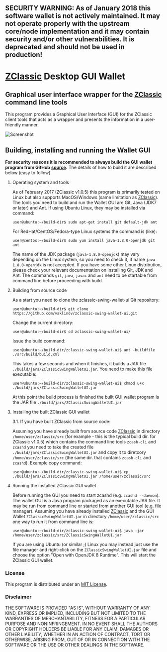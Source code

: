 ## SECURITY WARNING: As of January 2018 this software wallet is not actively maintained. It may not operate properly with the upstream core/node implementation and it may contain security and/or other vulnerabilities. It is deprecated and should not be used in production!

# [ZClassic](http://zclassic.org) Desktop GUI Wallet

## Graphical user interface wrapper for the [ZClassic](http://zclassic.org) command line tools

This program provides a Graphical User Interface (GUI) for the ZClassic client tools that acts as a wrapper and 
presents the information in a user-friendly manner.

![Screenshot](https://github.com/vaklinov/zclassic-swing-wallet-ui/raw/master/docs/ZClassicWallet.png "Main Window")

## Building, installing and running the Wallet GUI


**For security reasons it is recommended to always build the GUI wallet program from GitHub**
**[source](https://github.com/vaklinov/zclassic-swing-wallet-ui/archive/master.zip).**
The details of how to build it are described below (easy to follow).


1. Operating system and tools

   As of February 2017 (ZClassic v1.0.5) this program is primarily tested on Linux but also supports
   MacOS/Windows (same limitation as [ZClassic](http://zclassic.org)).   
   The tools you need to build and run the Wallet GUI are Git, Java (JDK7 or later) and 
   Ant. If using Ubuntu Linux, they may be installed via command: 
   ```
   user@ubuntu:~/build-dir$ sudo apt-get install git default-jdk ant
   ``` 
   For RedHat/CentOS/Fedora-type Linux systems the command is (like):
   ```
   user@centos:~/build-dir$ sudo yum install java-1.8.0-openjdk git ant 
   ```
   The name of the JDK package (`java-1.8.0-openjdk`) may vary depending on the Linux system, so you need to
   check it, if name `java-1.8.0-openjdk` is not accepted.
   If you have some other Linux distribution, please check your relevant documentation on installing Git, 
   JDK and Ant. The commands `git`, `java`, `javac` and `ant` need to be startable from command line 
   before proceeding with build.

2. Building from source code

   As a start you need to clone the zclassic-swing-wallet-ui Git repository:
   ```
   user@ubuntu:~/build-dir$ git clone https://github.com/vaklinov/zclassic-swing-wallet-ui.git
   ```
   Change the current directory:
   ```
   user@ubuntu:~/build-dir$ cd zclassic-swing-wallet-ui/
   ```
   Issue the build command:
   ```
   user@ubuntu:~/build-dir/zclassic-swing-wallet-ui$ ant -buildfile ./src/build/build.xml
   ```
   This takes a few seconds and when it finishes, it builds a JAR file `./build/jars/ZClassicSwingWalletUI.jar`. 
   You need to make this file executable:
   ```
   user@ubuntu:~/build-dir/zclassic-swing-wallet-ui$ chmod u+x ./build/jars/ZClassicSwingWalletUI.jar
   ```
   At this point the build process is finished the built GUI wallet program is the JAR 
   file `./build/jars/ZClassicSwingWalletUI.jar`

3. Installing the built ZClassic GUI wallet

   3.1. If you have built ZClassic from source code:

   Assuming you have already built from source code [ZClassic](http://zclassic.org) in directory `/home/user/zclassic/src` (for 
   example - this is the typical build dir. for ZClassic v1.0.5) which contains the command line tools `zcash-cli` 
   and `zcashd` you need to take the created file `./build/jars/ZClassicSwingWalletUI.jar` and copy it 
   to diretcory `/home/user/zclassic/src` (the same dir. that contains `zcash-cli` and `zcashd`). Example copy command:
   ```
   user@ubuntu:~/build-dir/zclassic-swing-wallet-ui$ cp ./build/jars/ZClassicSwingWalletUI.jar /home/user/zclassic/src    
   ```

4. Running the installed ZClassic GUI wallet

   Before running the GUI you need to start zcashd (e.g. `zcashd --daemon`). The wallet GUI is a Java program packaged 
   as an executable JAR file. It may be run from command line or started from another GUI tool (e.g. file manager). 
   Assuming you have already installed [ZClassic](http://zclassic.org) and the GUI Wallet `ZClassicSwingWalletUI.jar` in 
   directory `/home/user/zclassic/src` one way to run it from command line is:
   ```
   user@ubuntu:~/build-dir/zclassic-swing-wallet-ui$ java -jar /home/user/zclassic/src/ZClassicSwingWalletUI.jar
   ```
   If you are using Ubuntu (or similar ;) Linux you may instead just use the file manager and 
   right-click on the `ZClassicSwingWalletUI.jar` file and choose the option "Open with OpenJDK 8 Runtime". 
   This will start the ZClassic GUI wallet.


### License
This program is distributed under an [MIT License](https://github.com/vaklinov/zclassic-swing-wallet-ui/raw/master/LICENSE).

### Disclaimer

THE SOFTWARE IS PROVIDED "AS IS", WITHOUT WARRANTY OF ANY KIND, EXPRESS OR
IMPLIED, INCLUDING BUT NOT LIMITED TO THE WARRANTIES OF MERCHANTABILITY,
FITNESS FOR A PARTICULAR PURPOSE AND NONINFRINGEMENT. IN NO EVENT SHALL THE
AUTHORS OR COPYRIGHT HOLDERS BE LIABLE FOR ANY CLAIM, DAMAGES OR OTHER
LIABILITY, WHETHER IN AN ACTION OF CONTRACT, TORT OR OTHERWISE, ARISING FROM,
OUT OF OR IN CONNECTION WITH THE SOFTWARE OR THE USE OR OTHER DEALINGS IN THE
SOFTWARE.

